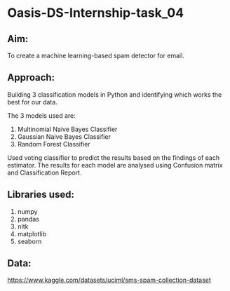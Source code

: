 # Oasis-DS-Internship-task_04

## Aim:
To create a machine learning-based spam detector for email.

## Approach:
Building 3 classification models in Python and identifying which works the best for our data.

The 3 models used are:

1. Multinomial Naive Bayes Classifier
2. Gaussian Naive Bayes Classifier
3. Random Forest Classifier

Used voting classifier to predict the results based on the findings of each estimator. The results for each model are analysed using Confusion matrix and Classification Report.

## Libraries used:
1. numpy 
2. pandas
3. nltk 
4. matplotlib 
5. seaborn 

## Data:
https://www.kaggle.com/datasets/uciml/sms-spam-collection-dataset
